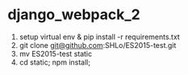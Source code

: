 # django_webpack_2

1. setup virtual env & pip install -r requirements.txt
2. git clone git@github.com:SHLo/ES2015-test.git
3. mv ES2015-test static
4. cd static; npm install;
